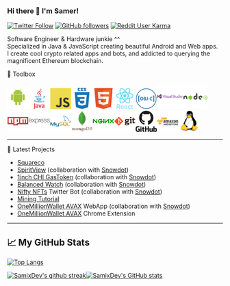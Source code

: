 ### Hi there 👋 I'm Samer!
[![Twitter Follow](https://img.shields.io/twitter/follow/0xSamix?label=People%20following%20me%20on%20Twitter&style=social)](https://twitter.com/intent/follow?screen_name=0xSamix)
[![GitHub followers](https://img.shields.io/github/followers/SamixDev?style=social)](https://github.com/SamixDev)
[![Reddit User Karma](https://img.shields.io/reddit/user-karma/combined/samix_94?style=social)](https://www.reddit.com/user/Samix_94)

Software Engineer & Hardware junkie ^^<br>
Specialized in Java & JavaScript creating beautiful Android and Web apps.<br>
I create cool crypto related apps and bots, and addicted to querying the magnificent Ethereum blockchain.

🧰 Toolbox

<img src="https://github.com/devicons/devicon/blob/master/icons/android/android-original-wordmark.svg" alt="Android Studio" width="50" height="50"/><img src="https://github.com/devicons/devicon/blob/master/icons/java/java-original-wordmark.svg" alt="Java" width="50" height="50"/><img src="https://github.com/devicons/devicon/blob/master/icons/javascript/javascript-original.svg" alt="JavaScript" width="50" height="50"/><img src="https://github.com/devicons/devicon/blob/master/icons/css3/css3-plain-wordmark.svg" alt="CSS" width="50" height="50"/><img src="https://github.com/devicons/devicon/blob/master/icons/html5/html5-original.svg" alt="HTML" width="50" height="50"/><img src="https://github.com/devicons/devicon/blob/master/icons/react/react-original-wordmark.svg" alt="ReactJs" width="50" height="50"/><img src="https://github.com/devicons/devicon/blob/master/icons/objectivec/objectivec-plain.svg" alt="ObjectiveC" width="50" height="50"/><img src="https://github.com/devicons/devicon/blob/master/icons/visualstudio/visualstudio-plain-wordmark.svg" alt="VsCode" width="60" height="60"/><img src="https://github.com/devicons/devicon/blob/master/icons/nodejs/nodejs-original-wordmark.svg" alt="NodeJS" width="60" height="60"/><img src="https://github.com/devicons/devicon/blob/master/icons/npm/npm-original-wordmark.svg" alt="npm" width="50" height="50"/><img src="https://github.com/devicons/devicon/blob/master/icons/express/express-original-wordmark.svg" alt="ExpressJS" width="50" height="50"/><img src="https://github.com/devicons/devicon/blob/master/icons/mysql/mysql-original-wordmark.svg" alt="MySQL" width="50" height="50"/><img src="https://github.com/devicons/devicon/blob/master/icons/mongodb/mongodb-original-wordmark.svg" alt="MongoDB" width="50" height="50"/><img src="https://github.com/devicons/devicon/blob/master/icons/nginx/nginx-original.svg" alt="nginx" width="50" height="50"/><img src="https://github.com/devicons/devicon/blob/master/icons/git/git-original-wordmark.svg" alt="Git" width="50" height="50"/><img src="https://github.com/devicons/devicon/blob/master/icons/github/github-original-wordmark.svg" alt="GitHub" width="50" height="50"/><img src="https://github.com/devicons/devicon/blob/master/icons/amazonwebservices/amazonwebservices-original-wordmark.svg" alt="AWS" width="50" height="50"/><img src="https://github.com/devicons/devicon/blob/master/icons/linux/linux-original.svg" alt="linux" width="50" height="50"/>

---


📘 Latest Projects

- [Squareco](https://squareco.co/)
- [SpiritView](https://spiritview.moonlabs.xyz/) (collaboration with [Snowdot](https://github.com/snowdot))
- [1inch CHI GasToken](https://1inchstats.moonlabs.xyz/) (collaboration with [Snowdot](https://github.com/snowdot))
- [Balanced Watch](https://balnwatch.xyz/) (collaboration with [Snowdot](https://github.com/snowdot))
- [Nifty NFTs](https://twitter.com/nifty_nfts) Twitter Bot (collaboration with [Snowdot](https://github.com/snowdot))
- [Mining Tutorial](https://samixdev.github.io/Mining-Tutorial/)
- [OneMillionWallet AVAX](https://walletscan.moonlabs.xyz/) WebApp (collaboration with [Snowdot](https://github.com/snowdot))
- [OneMillionWallet AVAX](https://github.com/SamixDev/OneMillionWallet) Chrome Extension
---
## &#x1f4c8; My GitHub Stats

[![Top Langs](https://github-readme-stats.vercel.app/api/top-langs/?username=SamixDev&hide=html,css&theme=dracula)](https://github.com/anuraghazra/github-readme-stats)

[![SamixDev's github streak](https://github-readme-streak-stats.herokuapp.com/?user=SamixDev&theme=dracula)](https://github.com/DenverCoder1/github-readme-streak-stats)[![SamixDev's GitHub stats](https://github-readme-stats.vercel.app/api?username=SamixDev&theme=dracula)](https://github.com/anuraghazra/github-readme-stats)

<!--
**SamixDev/SamixDev** is a ✨ _special_ ✨ repository because its `README.md` (this file) appears on your GitHub profile.

Here are some ideas to get you started:

- 🔭 I’m currently working on ...
- 🌱 I’m currently learning ...
- 👯 I’m looking to collaborate on ...
- 🤔 I’m looking for help with ...
- 💬 Ask me about ...
- 📫 How to reach me: ...
- 😄 Pronouns: ...
- ⚡ Fun fact: ...
-->
